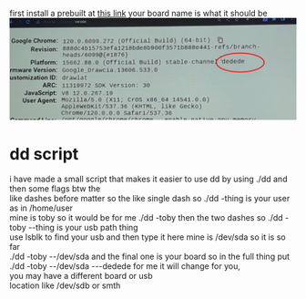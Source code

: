 first install a prebuilt at [this link](https://github.com/ading2210/shimboot/releases)  your board name is what it should be ![Screenshot with line](assets/image.jpg)



# dd script           
             
i have made a small script that makes it easier to use dd by using ./dd and then some flags btw the          
like dashes before matter so the like single dash so ./dd -thing is your user as in /home/user          
mine is toby so it would be for me ./dd -toby then the two dashes so ./dd -toby --thing is your usb path thing      
use lsblk to find your usb and then type it here mine is /dev/sda so it is so far      
./dd -toby --/dev/sda and the final one is your board so in the full thing put ./dd -toby --/dev/sda ---dedede for me it will change for you,        
you may have a different board or usb         
location like /dev/sdb or smth       

